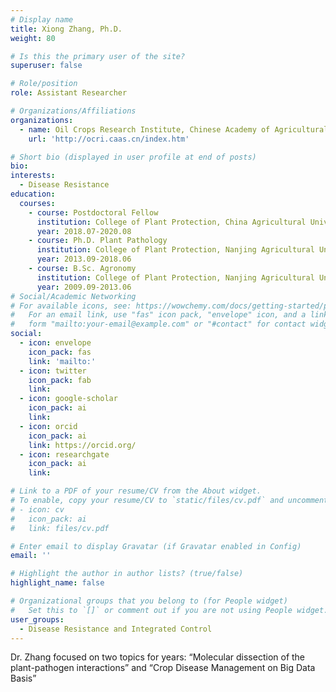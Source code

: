 ```yaml
---
# Display name
title: Xiong Zhang, Ph.D.
weight: 80

# Is this the primary user of the site?
superuser: false

# Role/position
role: Assistant Researcher

# Organizations/Affiliations
organizations:
  - name: Oil Crops Research Institute, Chinese Academy of Agricultural Sciences
    url: 'http://ocri.caas.cn/index.htm'

# Short bio (displayed in user profile at end of posts)
bio: 
interests:
  - Disease Resistance
education:
  courses:
    - course: Postdoctoral Fellow
      institution: College of Plant Protection, China Agricultural University, Beijing, P. R. China.
      year: 2018.07-2020.08
    - course: Ph.D. Plant Pathology
      institution: College of Plant Protection, Nanjing Agricultural University, Nanjing, P. R. China.
      year: 2013.09-2018.06
    - course: B.Sc. Agronomy
      institution: College of Plant Protection, Nanjing Agricultural University, Nanjing, P. R. China.
      year: 2009.09-2013.06
# Social/Academic Networking
# For available icons, see: https://wowchemy.com/docs/getting-started/page-builder/#icons
#   For an email link, use "fas" icon pack, "envelope" icon, and a link in the
#   form "mailto:your-email@example.com" or "#contact" for contact widget.
social:
  - icon: envelope
    icon_pack: fas
    link: 'mailto:'
  - icon: twitter
    icon_pack: fab
    link: 
  - icon: google-scholar
    icon_pack: ai
    link: 
  - icon: orcid
    icon_pack: ai
    link: https://orcid.org/
  - icon: researchgate
    icon_pack: ai
    link: 

# Link to a PDF of your resume/CV from the About widget.
# To enable, copy your resume/CV to `static/files/cv.pdf` and uncomment the lines below.
# - icon: cv
#   icon_pack: ai
#   link: files/cv.pdf

# Enter email to display Gravatar (if Gravatar enabled in Config)
email: ''

# Highlight the author in author lists? (true/false)
highlight_name: false

# Organizational groups that you belong to (for People widget)
#   Set this to `[]` or comment out if you are not using People widget.
user_groups:
  - Disease Resistance and Integrated Control
---
```


Dr. Zhang focused on two topics for years: “Molecular dissection of the plant-pathogen interactions” and “Crop Disease Management on Big Data Basis”